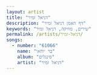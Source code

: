 ```yaml
---
layout: artist
title: "דניאל זמיר"
description: "דף האמן דניאל זמיר"
keywords: "שירים, מוזיקה, דניאל זמיר"
permalink: /artists/דניאל-זמיר/
songs:
  - number: "61066"
    name: "בר יוחאי"
    album: "סינגלים"
    artist: "דניאל זמיר"
---
```

